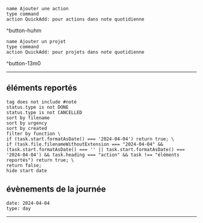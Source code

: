 ```button
name Ajouter une action
type command
action QuickAdd: pour actions dans note quotidienne
```
^button-huhm
```button
name Ajouter un projet
type command
action QuickAdd: pour projets dans note quotidienne
```
^button-13m0

___
## éléments reportés
```tasks
tag does not include #noté 
status.type is not DONE
status.type is not CANCELLED
sort by filename 
sort by urgency 
sort by created 
filter by function \
if (task.start.formatAsDate() === '2024-04-04') return true; \
if (task.file.filenameWithoutExtension === "2024-04-04" && (task.start.formatAsDate() === '' || task.start.formatAsDate() === '2024-04-04') && task.heading === "action" && task !== "éléments reportés") return true; \
return false;
hide start date
```
## évènements de la journée
```gEvent
date: 2024-04-04
type: day
```
___
